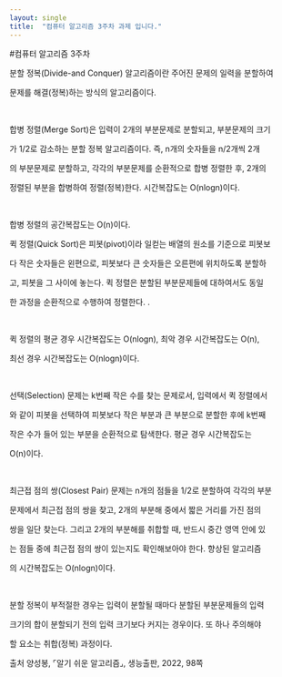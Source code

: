 ```yaml
---
layout: single
title:  "컴퓨터 알고리즘 3주차 과제 입니다."
---
```


#컴퓨터 알고리즘 3주차



 분할 정복(Divide-and Conquer) 알고리즘이란 주어진 문제의 일력을 분할하여

문제를 해결(정복)하는 방식의 알고리즘이다.

​    

합병 정렬(Merge Sort)은 입력이 2개의 부분문제로 분할되고, 부분문제의 크기

가 1/2로 감소하는 분할 정복 알고리즘이다. 즉, n개의 숫자들을 n/2개씩 2개

의 부분문제로 분할하고, 각각의 부분문제를 순환적으로 합병 정렬한 후, 2개의

정렬된 부분을 합병하여 정렬(정복)한다. 시간복잡도는 O(nlogn)이다.

​    

합병 정렬의 공간복잡도는 O(n)이다.

 

퀵 정렬(Quick Sort)은 피봇(pivot)이라 일컫는 배열의 원소를 기준으로 피봇보

다 작은 숫자들은 왼편으로, 피봇보다 큰 숫자들은 오른편에 위치하도록 분할하

고, 피봇을 그 사이에 놓는다. 퀵 정렬은 분할된 부분문제들에 대하여서도 동일

한 과정을 순환적으로 수행하여 정렬한다. .

​    

퀵 정렬의 평균 경우 시간복잡도는 O(nlogn), 최악 경우 시간복잡도는 O(n),

최선 경우 시간복잡도는 O(nlogn)이다.

​    

선택(Selection) 문제는 k번째 작은 수를 찾는 문제로서, 입력에서 퀵 정렬에서

와 같이 피봇을 선택하여 피봇보다 작은 부분과 큰 부분으로 분할한 후에 k번째

작은 수가 들어 있는 부분을 순환적으로 탐색한다. 평균 경우 시간복잡도는

O(n)이다.

​    

최근접 점의 쌍(Closest Pair) 문제는 n개의 점들을 1/2로 분할하여 각각의 부분

문제에서 최근접 점의 쌍을 찾고, 2개의 부분해 중에서 짧은 거리를 가진 점의

쌍을 일단 찾는다. 그리고 2개의 부분해를 취합할 때, 반드시 중간 영역 안에 있

는 점들 중에 최근접 점의 쌍이 있는지도 확인해보아야 한다. 향상된 알고리즘

의 시간복잡도는 O(nlogn)이다.

​    

분할 정복이 부적절한 경우는 입력이 분할될 때마다 분할된 부분문제들의 입력

크기의 합이 분할되기 전의 입력 크기보다 커지는 경우이다. 또 하나 주의해야

할 요소는 취합(정복) 과정이다.

출처  양성봉, ⌜알기 쉬운 알고리즘⌟, 생능출판, 2022, 98쪽
